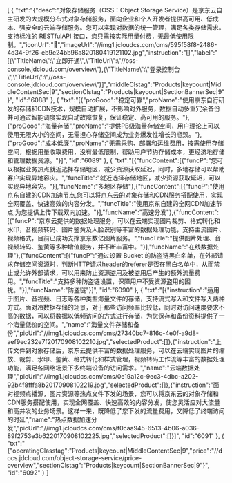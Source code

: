 [
	{
		"txt":"{\"desc\":\"对象存储服务（OSS：Object Storage Service）是京东云自主研发的大规模分布式对象存储服务，面向企业和个人开发者提供高可用、低成本、强安全的云端存储服务。您可以实现对数据的统一管理，满足各类存储需求。支持标准的 RESTfulAPI 接口，您只需按实际用量付费，无最低使用限制。\",\"iconUrl\":\"\",\"imageUrl\":\"//img1.jcloudcs.com/cms/595f58f8-2486-4d34-9f26-eb9e24bb96a820180419121102.jpg\",\"instruction\":\"[]\",\"label\":\"[{\\\"TitleName\\\":\\\"立即开通\\\",\\\"TitleUrl\\\":\\\"//oss-console.jdcloud.com/overview\\\"},{\\\"TitleName\\\":\\\"登录控制台\\\",\\\"TitleUrl\\\":\\\"//oss-console.jdcloud.com/overview\\\"}]\",\"middleClstag\":\"Products|keycount|MiddleContentSec|9\",\"sectionClstag\":\"Products|keycount|SectionBannerSec|9\"}",
		"id":"6088"
	},
	{
		"txt":"[{\"proGood\":\"稳定可靠\",\"proName\":\"使用京东自行研发的存储和CDN技术，规模自动扩展，不影响对外服务，数据自动多重冗余备份并可通过智能调度实现自动故障恢复，保证稳定、高可用的服务。\"},{\"proGood\":\"海量存储\",\"proName\":\"提供PB级海量存储空间，用户理论上可以使用无限大小的空间，无需担心存储空间成为业务爆发性增长的瓶颈。\"},{\"proGood\":\"成本低廉\",\"proName\":\"无需采购、部署和运维费用，按需使用存储空间，根据用量收取费用，没有最低限制，帮助用户节约存储成本，更经济地存储和管理数据资源。\"}]",
		"id":"6089"
	},
	{
		"txt":"[{\"funcContent\":[{\"funcP\":\"您可以根据业务热点就近选择存储地区，减少资源获取延迟，同时，多地存储可以帮助客户实现异地容灾。\",\"funcTitle\":\"就近选择存储地区，减少资源获取延迟，可以实现异地容灾。\"}],\"funcName\":\"多地区存储\"},{\"funcContent\":[{\"funcP\":\"使用京东自建的CDN加速节点,您可以将京东云的对象存储和CDN服务搭配使用，实现全网覆盖、快速高效的内容分发。\",\"funcTitle\":\"使用京东自建的全网CDN加速节点,为您提供上传下载双向加速。\"}],\"funcName\":\"高速分发\"},{\"funcContent\":[{\"funcP\":\"京东云提供的数据处理服务，可以在云端实现图片裁剪、格式转化和水印，音视频转码、图片鉴黄及人脸识别等丰富的数据处理功能，支持主流图片、视频格式，目前已成功支撑京东数亿图片服务。\",\"funcTitle\":\"提供图片处理、音视频转码、鉴黄等多种增值服务，并不断丰富中。\"}],\"funcName\":\"在线数据处理\"},{\"funcContent\":[{\"funcP\":\"通过设置 Bucket 的防盗链黑白名单，在外部请求存储空间资源时，判断HTTP请求header的referer是否在黑白名单中，从而禁止或允许外部请求，可以用来防止资源盗用及被盗用后产生的额外流量费用。\",\"funcTitle\":\"支持多种防盗链设置，保障用户不受资源盗用的困扰。\"}],\"funcName\":\"防盗链\"}]",
		"id":"6090"
	},
	{
		"txt":"[{\"instruction\":\"适用于图片、音视频、日志等各种类型海量文件的存储，支持流式写入和文件写入两种方式。面对冷数据存储的场景，对于那些访问频率比较低，同时对访问速度要求不高的数据，可以将数据以低频访问的方式进行存储，为您保存和备份资料提供了一个海量低价的空间。\",\"name\":\"海量文件存储和备份\",\"picUrl\":\"//img1.jcloudcs.com/cms/27340bc7-816c-4e0f-a9d8-aef9ec232e7f20170908102210.jpg\",\"selectedProduct\":[]},{\"instruction\":\"上传文件到对象存储后，京东云提供丰富的数据处理服务，可以在云端实现图片的缩放、裁剪、水印、鉴黄、格式转化和样式管理，视频转码工作流等丰富的数据处理功能，满足各网络场景下多终端设备的访问需求。\",\"name\":\"云端数据处理\",\"picUrl\":\"//img1.jcloudcs.com/cms/0e19a12c-9ec3-4dbc-a202-92b4f8fffa8b20170908102219.jpg\",\"selectedProduct\":[]},{\"instruction\":\"面对视频点播源，图片资源等热点文件下发的场景，您可以将京东云的对象存储和CDN服务搭配使用，实现全网覆盖、快速高效的内容分发，使您灵活应对大流量和高并发的业务场景。这样一来，既降低了您下发的流量费用，又降低了终端访问的时延\",\"name\":\"热点数据加速分发\",\"picUrl\":\"//img1.jcloudcs.com/cms/f0caa945-6513-4b06-a036-89f2753e3b6220170908102225.jpg\",\"selectedProduct\":[]}]",
		"id":"6091"
	},
	{
		"txt":"{\"operatingClasstag\":\"Products|keycount|MiddleContentSec|9\",\"price\":\"//docs.jdcloud.com/object-storage-service/price-overview\",\"sectionClstag\":\"Products|keycount|SectionBannerSec|9\"}",
		"id":"6092"
	}
]